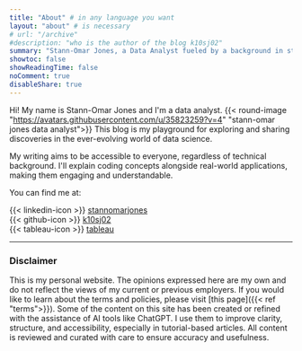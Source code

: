 ```yaml
---
title: "About" # in any language you want
layout: "about" # is necessary
# url: "/archive"
#description: "who is the author of the blog k10sj02"
summary: "Stann-Omar Jones, a Data Analyst fueled by a background in strategic finance and politics, uses data to uncover valuable insights. His inclusive blog blends technical topics with accessible explanations, making programming and data discoveries approachable for all."
showtoc: false
showReadingTime: false
noComment: true
disableShare: true
---
```


Hi! My name is Stann-Omar Jones and I'm a data analyst. {{< round-image "https://avatars.githubusercontent.com/u/35823259?v=4" "stann-omar jones data analyst">}}
This blog is my playground for exploring and sharing discoveries in the ever-evolving world of data science.

My writing aims to be accessible to everyone, regardless of technical background. I'll explain coding concepts alongside real-world applications, making them engaging and understandable.

You can find me at:

{{< linkedin-icon >}} [stannomarjones](https://www.linkedin.com/in/stannomarjones/)  
{{< github-icon >}} [k10sj02](https://github.com/k10sj02)  
{{< tableau-icon >}} [tableau](https://public.tableau.com/app/profile/stann6239/vizzes)

---

### Disclaimer

This is my personal website. The opinions expressed here are my own and do not reflect the views of my current or previous employers. If you would like to learn about the terms and policies, please visit [this page]({{< ref "terms">}}). Some of the content on this site has been created or refined with the assistance of AI tools like ChatGPT. I use them to improve clarity, structure, and accessibility, especially in tutorial-based articles. All content is reviewed and curated with care to ensure accuracy and usefulness.
